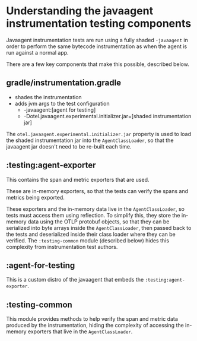 # Understanding the javaagent instrumentation testing components

Javaagent instrumentation tests are run using a fully shaded `-javaagent` in order to perform
the same bytecode instrumentation as when the agent is run against a normal app.

There are a few key components that make this possible, described below.

## gradle/instrumentation.gradle

* shades the instrumentation
* adds jvm args to the test configuration
  * -javaagent:[agent for testing]
  * -Dotel.javaagent.experimental.initializer.jar=[shaded instrumentation jar]

The `otel.javaagent.experimental.initializer.jar` property is used to load the shaded instrumentation jar into the
`AgentClassLoader`, so that the javaagent jar doesn't need to be re-built each time.

## :testing:agent-exporter

This contains the span and metric exporters that are used.

These are in-memory exporters, so that the tests can verify the spans and metrics being exported.

These exporters and the in-memory data live in the `AgentClassLoader`, so tests must access them
using reflection. To simplify this, they store the in-memory data using the OTLP protobuf objects,
so that they can be serialized into byte arrays inside the `AgentClassLoader`, then passed back
to the tests and deserialized inside their class loader where they can be verified. The
`:testing-common` module (described below) hides this complexity from instrumentation test authors.

## :agent-for-testing

This is a custom distro of the javaagent that embeds the `:testing:agent-exporter`.

## :testing-common

This module provides methods to help verify the span and metric data produced by the
instrumentation, hiding the complexity of accessing the in-memory exporters that live in the
`AgentClassLoader`.
